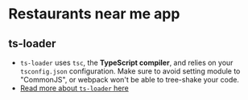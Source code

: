 # Restaurants near me app

## ts-loader

- `ts-loader` uses `tsc`, the **TypeScript compiler**, and relies on your `tsconfig.json`
  configuration. Make sure to avoid setting module to "CommonJS", or webpack won't be able to
  tree-shake your code.
- [Read more about `ts-loader` here](https://webpack.js.org/guides/typescript/#loader)

